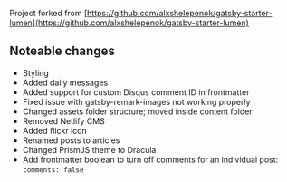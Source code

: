 Project forked from [https://github.com/alxshelepenok/gatsby-starter-lumen](https://github.com/alxshelepenok/gatsby-starter-lumen)

## Noteable changes
- Styling
- Added daily messages
- Added support for custom Disqus comment ID in frontmatter
- Fixed issue with gatsby-remark-images not working properly
- Changed assets folder structure; moved inside content folder
- Removed Netlify CMS
- Added flickr icon
- Renamed posts to articles
- Changed PrismJS theme to Dracula
- Add frontmatter boolean to turn off comments for an individual post: `comments: false`